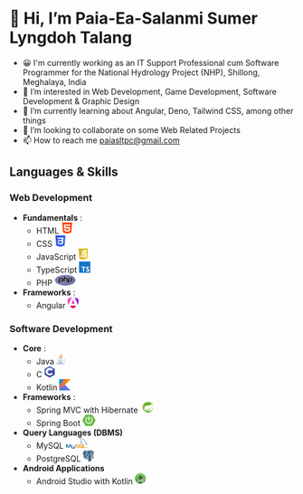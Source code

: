 # 👋 Hi, I’m Paia-Ea-Salanmi Sumer Lyngdoh Talang
- 😀 I'm currently working as an IT Support Professional cum Software Programmer for the National Hydrology Project (NHP), Shillong, Meghalaya, India
- 👀 I’m interested in Web Development, Game Development, Software Development & Graphic Design
- 🌱 I’m currently learning about Angular, Deno, Tailwind CSS, among other things
- 💞️ I’m looking to collaborate on some Web Related Projects
- 📫 How to reach me paiasltpc@gmail.com

## Languages & Skills
### Web Development
- **Fundamentals** :
    - HTML <img src="images/html.png" height="20px"/>
    - CSS <img src="images/css.png" height="20px"/>
    - JavaScript <img src="images/javascript.png" height="20px"/>
    - TypeScript <img src="images/typescript.png" height="20px"/>
    - PHP <img src="images/php.png" height="20px"/>
- **Frameworks** :
    - Angular <img src="images/angular.png" height="20px"/>
### Software Development
- **Core** :
    - Java <img src="images/java.png" height="20px"/>
    - C <img src="images/c.png" height="20px"/>
    - Kotlin <img src="images/kotlin.png" height="20px"/>
- **Frameworks** :
    - Spring MVC with Hibernate <img src="images/spring.png" height="20px"/>
    - Spring Boot <img src="images/springboot.png" height="20px"/>
- **Query Languages (DBMS)**
    - MySQL <img src="images/mysql.png" height="20px"/>
    - PostgreSQL <img src="images/postgres.png" height="20px"/>
- **Android Applications**
    - Android Studio with Kotlin <img src="images/androidstudio.png" height="20px"/>